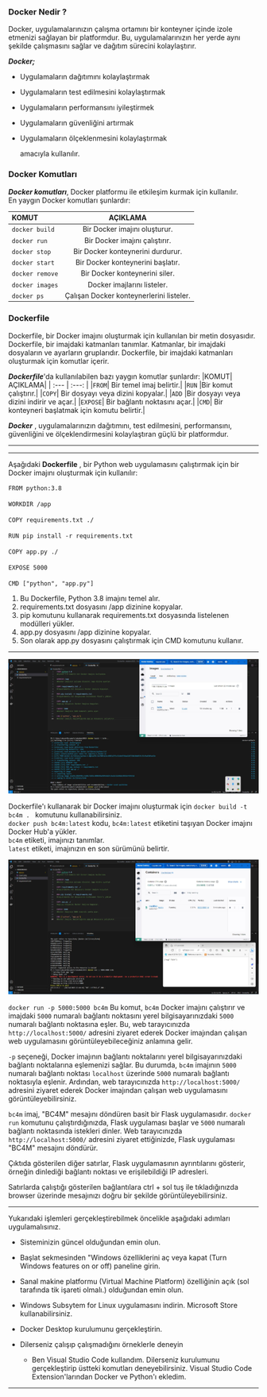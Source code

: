 ### Docker Nedir ? 
Docker, uygulamalarınızın çalışma ortamını bir konteyner içinde izole etmenizi sağlayan bir platformdur. Bu, uygulamalarınızın her yerde aynı şekilde çalışmasını sağlar ve dağıtım sürecini kolaylaştırır.

***Docker;*** 

- Uygulamaların dağıtımını kolaylaştırmak
- Uygulamaların test edilmesini kolaylaştırmak
- Uygulamaların performansını iyileştirmek
- Uygulamaların güvenliğini artırmak
- Uygulamaların ölçeklenmesini kolaylaştırmak 

    amacıyla kullanılır.

### Docker Komutları

***Docker komutları***, Docker platformu ile etkileşim kurmak için kullanılır.<br>En yaygın Docker komutları şunlardır:


|KOMUT| AÇIKLAMA|
| :--- | :---: |
|`docker build`|  Bir Docker imajını oluşturur.|
|`docker run`| Bir Docker imajını çalıştırır.|
|`docker stop`| Bir Docker konteynerini durdurur.|
|`docker start`|Bir Docker konteynerini başlatır.|
|`docker remove`| Bir Docker konteynerini siler.|
|`docker images`| Docker imajlarını listeler.|
|`docker ps`| Çalışan Docker konteynerlerini listeler.|



### Dockerfile
Dockerfile, bir Docker imajını oluşturmak için kullanılan bir metin dosyasıdır. Dockerfile, bir imajdaki katmanları tanımlar. Katmanlar, bir imajdaki dosyaların ve ayarların gruplarıdır. Dockerfile, bir imajdaki katmanları oluşturmak için komutlar içerir.

***Dockerfile***'da kullanılabilen bazı yaygın komutlar şunlardır:
|KOMUT| AÇIKLAMA|
| :--- | :---: |
|`FROM`|  Bir temel imaj belirtir.|
|`RUN` |Bir komut çalıştırır.|
|`COPY`| Bir dosyayı veya dizini kopyalar.|
|`ADD` |Bir dosyayı veya dizini indirir ve açar.|
|`EXPOSE`| Bir bağlantı noktasını açar.|
|`CMD`| Bir konteyneri başlatmak için komutu belirtir.|

***Docker*** , uygulamalarınızın dağıtımını, test edilmesini, performansını, güvenliğini ve ölçeklendirmesini kolaylaştıran güçlü bir platformdur.

----------------------------------------------------
----------------------------------------------------

Aşağıdaki **Dockerfile** , bir Python web uygulamasını çalıştırmak için bir Docker imajını oluşturmak için kullanılır:
```
FROM python:3.8

WORKDIR /app

COPY requirements.txt ./

RUN pip install -r requirements.txt

COPY app.py ./

EXPOSE 5000

CMD ["python", "app.py"]
```

1. Bu Dockerfile, Python 3.8 imajını temel alır. 
2. requirements.txt dosyasını /app dizinine kopyalar. 
3. pip komutunu kullanarak requirements.txt dosyasında listelenen modülleri yükler. 
4. app.py dosyasını /app dizinine kopyalar.
5. Son olarak app.py dosyasını çalıştırmak için CMD komutunu kullanır.

---------------------------------


![Alt text](image-1.png)

Dockerfile'ı kullanarak bir Docker imajını oluşturmak için `docker build -t bc4m . ` komutunu kullanabilirsiniz.<br> 
`docker push bc4m:latest` kodu, `bc4m:latest` etiketini taşıyan Docker imajını Docker Hub'a yükler.<br> `bc4m` etiketi, imajınızı tanımlar.<br> `latest` etiketi, imajınızın en son sürümünü belirtir.  



 
![Alt text](image-2.png)


`docker run -p 5000:5000 bc4m`
Bu komut, `bc4m` Docker imajını çalıştırır ve imajdaki `5000` numaralı bağlantı noktasını yerel bilgisayarınızdaki `5000` numaralı bağlantı noktasına eşler. Bu, web tarayıcınızda `http://localhost:5000/` adresini ziyaret ederek Docker imajından çalışan web uygulamasını görüntüleyebileceğiniz anlamına gelir.

`-p` seçeneği, Docker imajının bağlantı noktalarını yerel bilgisayarınızdaki bağlantı noktalarına eşlemenizi sağlar. Bu durumda, `bc4m` imajının `5000` numaralı bağlantı noktası `localhost` üzerinde `5000` numaralı bağlantı noktasıyla eşlenir. Ardından, web tarayıcınızda `http://localhost:5000/` adresini ziyaret ederek Docker imajından çalışan web uygulamasını görüntüleyebilirsiniz.

`bc4m` imaj, "BC4M" mesajını döndüren basit bir Flask uygulamasıdır. `docker run` komutunu çalıştırdığınızda, Flask uygulaması başlar ve `5000` numaralı bağlantı noktasında istekleri dinler. Web tarayıcınızda `http://localhost:5000/` adresini ziyaret ettiğinizde, Flask uygulaması "BC4M" mesajını döndürür.

Çıktıda gösterilen diğer satırlar, Flask uygulamasının ayrıntılarını gösterir, örneğin dinlediği bağlantı noktası ve erişilebildiği IP adresleri. 

Satırlarda çalıştığı gösterilen bağlantılara ctrl + sol tuş ile tıkladığınızda browser üzerinde mesajınızı doğru bir şekilde görüntüleyebilirsiniz. 


----------------------------------------------------------
Yukarıdaki işlemleri gerçekleştirebilmek öncelikle aşağıdaki adımları uygulamalısınız.

- Sisteminizin güncel olduğundan emin olun.
- Başlat sekmesinden "Windows özelliklerini aç veya kapat (Turn Windows features on or off) paneline girin.
- Sanal makine platformu (Virtual Machine Platform) özelliğinin açık (sol tarafında tik işareti olmalı.) olduğundan emin olun.
- Windows Subsytem for Linux uygulamasını indirin. Microsoft Store kullanabilirsiniz.
- Docker Desktop kurulumunu gerçekleştirin.
- Dilerseniz çalışıp çalışmadığını örneklerle deneyin

    -  Ben Visual Studio Code kullandım. Dilerseniz kurulumunu gerçekleştirip üstteki komutları deneyebilirsiniz. Visual Studio Code Extension'larından Docker ve Python'ı ekledim.

-------------------------------------------------------




